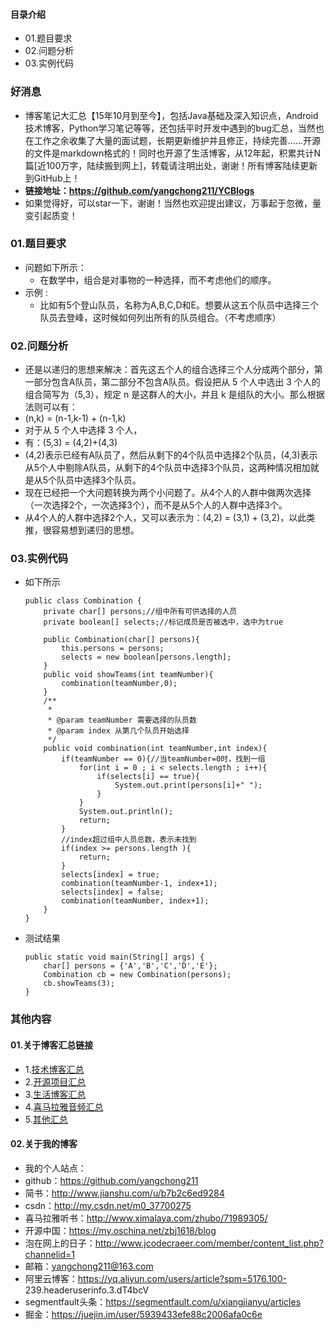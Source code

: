 #### 目录介绍
- 01.题目要求
- 02.问题分析
- 03.实例代码



### 好消息
- 博客笔记大汇总【15年10月到至今】，包括Java基础及深入知识点，Android技术博客，Python学习笔记等等，还包括平时开发中遇到的bug汇总，当然也在工作之余收集了大量的面试题，长期更新维护并且修正，持续完善……开源的文件是markdown格式的！同时也开源了生活博客，从12年起，积累共计N篇[近100万字，陆续搬到网上]，转载请注明出处，谢谢！所有博客陆续更新到GitHub上！
- **链接地址：https://github.com/yangchong211/YCBlogs**
- 如果觉得好，可以star一下，谢谢！当然也欢迎提出建议，万事起于忽微，量变引起质变！



### 01.题目要求
- 问题如下所示：
    - 在数学中，组合是对事物的一种选择，而不考虑他们的顺序。
- 示例 :
    - 比如有5个登山队员，名称为A,B,C,D和E。想要从这五个队员中选择三个队员去登峰，这时候如何列出所有的队员组合。（不考虑顺序）




### 02.问题分析
- 还是以递归的思想来解决：首先这五个人的组合选择三个人分成两个部分，第一部分包含A队员，第二部分不包含A队员。假设把从 5 个人中选出 3 个人的组合简写为（5,3），规定 n 是这群人的大小，并且 k 是组队的大小。那么根据法则可以有：
- (n,k) = (n-1,k-1) + (n-1,k)
- 对于从 5 个人中选择 3 个人，
- 有：(5,3) = (4,2)+(4,3)
- (4,2)表示已经有A队员了，然后从剩下的4个队员中选择2个队员，(4,3)表示从5个人中剔除A队员，从剩下的4个队员中选择3个队员，这两种情况相加就是从5个队员中选择3个队员。
- 现在已经把一个大问题转换为两个小问题了。从4个人的人群中做两次选择（一次选择2个，一次选择3个），而不是从5个人的人群中选择3个。
- 从4个人的人群中选择2个人，又可以表示为：(4,2) = (3,1) + (3,2)，以此类推，很容易想到递归的思想。


### 03.实例代码
- 如下所示
    ```
    public class Combination {
        private char[] persons;//组中所有可供选择的人员
        private boolean[] selects;//标记成员是否被选中，选中为true
         
        public Combination(char[] persons){
            this.persons = persons;
            selects = new boolean[persons.length];
        }
        public void showTeams(int teamNumber){
            combination(teamNumber,0);
        }
        /**
         *
         * @param teamNumber 需要选择的队员数
         * @param index 从第几个队员开始选择
         */
        public void combination(int teamNumber,int index){
            if(teamNumber == 0){//当teamNumber=0时，找到一组
                for(int i = 0 ; i < selects.length ; i++){
                    if(selects[i] == true){
                        System.out.print(persons[i]+" ");
                    }
                }
                System.out.println();
                return;
            }
            //index超过组中人员总数，表示未找到
            if(index >= persons.length ){
                return;
            }
            selects[index] = true;
            combination(teamNumber-1, index+1);
            selects[index] = false;
            combination(teamNumber, index+1);
        }
    }
    ```
- 测试结果
    ```
    public static void main(String[] args) {
        char[] persons = {'A','B','C','D','E'};
        Combination cb = new Combination(persons);
        cb.showTeams(3);
    }
    ```



### 其他内容
#### 01.关于博客汇总链接
- 1.[技术博客汇总](https://www.jianshu.com/p/614cb839182c)
- 2.[开源项目汇总](https://blog.csdn.net/m0_37700275/article/details/80863574)
- 3.[生活博客汇总](https://blog.csdn.net/m0_37700275/article/details/79832978)
- 4.[喜马拉雅音频汇总](https://www.jianshu.com/p/f665de16d1eb)
- 5.[其他汇总](https://www.jianshu.com/p/53017c3fc75d)



#### 02.关于我的博客
- 我的个人站点：
- github：https://github.com/yangchong211
- 简书：http://www.jianshu.com/u/b7b2c6ed9284
- csdn：http://my.csdn.net/m0_37700275
- 喜马拉雅听书：http://www.ximalaya.com/zhubo/71989305/
- 开源中国：https://my.oschina.net/zbj1618/blog
- 泡在网上的日子：http://www.jcodecraeer.com/member/content_list.php?channelid=1
- 邮箱：yangchong211@163.com
- 阿里云博客：https://yq.aliyun.com/users/article?spm=5176.100- 239.headeruserinfo.3.dT4bcV
- segmentfault头条：https://segmentfault.com/u/xiangjianyu/articles
- 掘金：https://juejin.im/user/5939433efe88c2006afa0c6e










